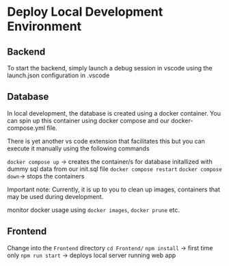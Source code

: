 # Deploy Local Development Environment

## Backend

To start the backend, simply launch a debug session in vscode using the launch.json configuration in .vscode

## Database

In local development, the database is created using a docker container. You can spin up this container using docker compose and our docker-compose.yml file.

There is yet another vs code extension that facilitates this but you can execute it manually using the following commands

`docker compose up` -> creates the container/s for database initallized with dummy sql data from our init.sql file
`docker compose restart`
`docker compose down`-> stops the containers

Important note: Currently, it is up to you to clean up images, containers that may be used during development.

monitor docker usage using `docker images`, `docker prune` etc.

## Frontend

Change into the `Frontend` directory
`cd Frontend/`
`npm install` -> first time only
`npm run start` -> deploys local server running web app
